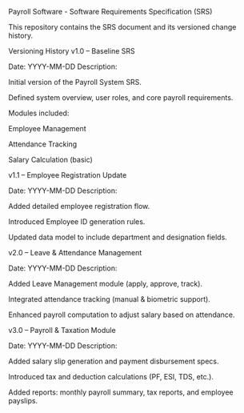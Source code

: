 Payroll Software - Software Requirements Specification (SRS)

This repository contains the SRS document and its versioned change history.

Versioning History
v1.0 – Baseline SRS

Date: YYYY-MM-DD
Description:

Initial version of the Payroll System SRS.

Defined system overview, user roles, and core payroll requirements.

Modules included:

Employee Management

Attendance Tracking

Salary Calculation (basic)

v1.1 – Employee Registration Update

Date: YYYY-MM-DD
Description:

Added detailed employee registration flow.

Introduced Employee ID generation rules.

Updated data model to include department and designation fields.

v2.0 – Leave & Attendance Management

Date: YYYY-MM-DD
Description:

Added Leave Management module (apply, approve, track).

Integrated attendance tracking (manual & biometric support).

Enhanced payroll computation to adjust salary based on attendance.

v3.0 – Payroll & Taxation Module

Date: YYYY-MM-DD
Description:

Added salary slip generation and payment disbursement specs.

Introduced tax and deduction calculations (PF, ESI, TDS, etc.).

Added reports: monthly payroll summary, tax reports, and employee payslips.
